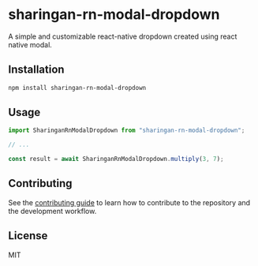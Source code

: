 # sharingan-rn-modal-dropdown

A simple and customizable react-native dropdown created using react native modal.

## Installation

```sh
npm install sharingan-rn-modal-dropdown
```

## Usage

```js
import SharinganRnModalDropdown from "sharingan-rn-modal-dropdown";

// ...

const result = await SharinganRnModalDropdown.multiply(3, 7);
```

## Contributing

See the [contributing guide](CONTRIBUTING.md) to learn how to contribute to the repository and the development workflow.

## License

MIT
